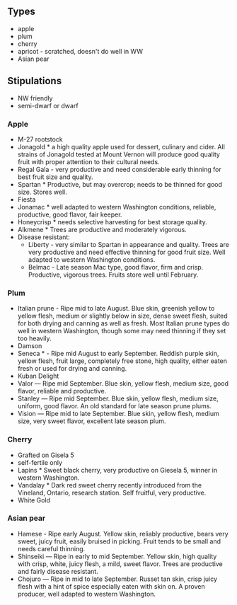 ## Types
* apple
* plum
* cherry
* apricot - scratched, doesn't do well in WW
* Asian pear

## Stipulations
* NW friendly
* semi-dwarf or dwarf



### Apple
* M-27 rootstock
* Jonagold * a high quality apple used for dessert, culinary and cider. All strains of Jonagold tested at Mount Vernon will produce good quality fruit with proper attention to their cultural needs.
* Regal Gala - very productive and need considerable early thinning for best fruit size and quality.
* Spartan *  Productive, but may overcrop; needs to be thinned for good size. Stores well.
* Fiesta
* Jonamac * well adapted to western Washington conditions, reliable, productive, good flavor, fair keeper.
* Honeycrisp * needs selective harvesting for best storage quality. 
* Alkmene * Trees are productive and moderately vigorous.
* Disease resistant:
  * Liberty - very similar to Spartan in appearance and quality. Trees are very productive and need effective thinning for good fruit size. Well adapted to western Washington conditions.
  * Belmac - Late season Mac type, good flavor, firm and crisp. Productive, vigorous trees. Fruits store well until February.


### Plum
* Italian prune - Ripe mid to late August. Blue skin, greenish yellow to yellow flesh, medium or slightly below in size, dense sweet flesh, suited for both drying and canning as well as fresh. Most Italian prune types do well in western Washington, though some may need thinning if they set too heavily.
* Damson
* Seneca * - Ripe mid August to early September. Reddish purple skin, yellow flesh, fruit large, completely free stone, high quality, either eaten fresh or used for drying and canning.
* Kuban Delight
* Valor — Ripe mid September. Blue skin, yellow flesh, medium size, good flavor, reliable and productive.
* Stanley — Ripe mid September. Blue skin, yellow flesh, medium size, uniform, good flavor. An old standard for late season prune plums.
* Vision — Ripe mid to late September. Blue skin, yellow flesh, medium size, very sweet flavor, excellent late season plum.


### Cherry
* Grafted on Gisela 5
* self-fertile only
* Lapins * Sweet black cherry, very productive on Giesela 5, winner in western Washington.
* Vandalay * Dark red sweet cherry recently introduced from the Vineland, Ontario, research station. Self fruitful, very productive.
* White Gold


### Asian pear
* Hamese - Ripe early August. Yellow skin,
reliably productive, bears very sweet, juicy fruit, easily bruised in picking. Fruit tends to be small and needs careful thinning.
* Shinseiki — Ripe in early to mid September. Yellow skin, high quality with crisp, white, juicy flesh, a mild, sweet flavor. Trees are productive and fairly disease resistant.
* Chojuro — Ripe in mid to late September. Russet tan skin, crisp juicy flesh with a hint of spice especially eaten with skin on. A proven producer, well adapted to western Washington.

